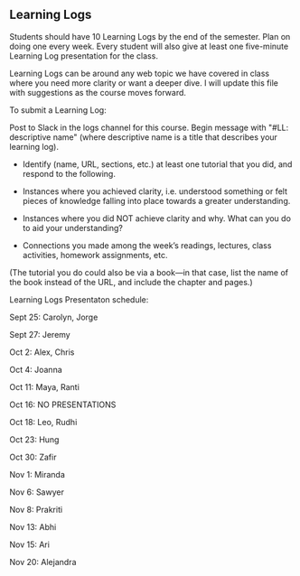 ## Learning Logs

Students should have 10 Learning Logs by the end of the semester. Plan on doing one every week. Every student will also give at least one five-minute Learning Log presentation for the class.

Learning Logs can be around any web topic we have covered in class where you need more clarity or want a deeper dive. I will update this file with suggestions as the course moves forward.

To submit a Learning Log:


Post to Slack in the logs channel for this course. Begin message with "#LL: descriptive name" (where descriptive name is a title that describes your learning log).

* Identify (name, URL, sections, etc.) at least one tutorial that you did, and respond to the following.

* Instances where you achieved clarity, i.e. understood something or felt pieces of knowledge falling into place towards a greater understanding.

* Instances where you did NOT achieve clarity and why. What can you do to aid your understanding?

* Connections you made among the week’s readings, lectures, class activities, homework assignments, etc.

(The tutorial you do could also be via a book—in that case, list the name of the book instead of the URL, and include the chapter and pages.)

Learning Logs Presentaton schedule:

Sept 25: Carolyn, Jorge

Sept 27: Jeremy

Oct 2: Alex, Chris

Oct 4: Joanna

Oct 11: Maya, Ranti

Oct 16: NO PRESENTATIONS

Oct 18: Leo, Rudhi

Oct 23: Hung

Oct 30: Zafir 

Nov 1: Miranda

Nov 6: Sawyer

Nov 8: Prakriti

Nov 13: Abhi

Nov 15: Ari 

Nov 20: Alejandra

